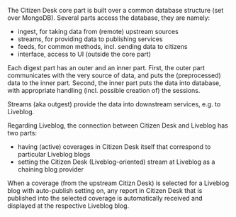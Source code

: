 
The Citizen Desk core part is built over a common database structure (set over MongoDB).
Several parts access the database, they are namely:

+ ingest, for taking data from (remote) upstream sources
+ streams, for providing data to publishing services
+ feeds, for common methods, incl. sending data to citizens
+ interface, access to UI (outside the core part)

Each digest part has an outer and an inner part.
First, the outer part communicates with the very source of data, and puts the (preprocessed) data to the inner part.
Second, the inner part puts the data into database, with appropriate handling (incl. possible creation of) the sessions.

Streams (aka outgest) provide the data into downstream services, e.g. to Liveblog.

Regarding Liveblog, the connection between Citizen Desk and Liveblog has two parts:
+ having (active) coverages in Citizen Desk itself that correspond to particular Liveblog blogs
+ setting the Citizen Desk (Liveblog-oriented) stream at Liveblog as a chaining blog provider

When a coverage (from the upstream Citizn Desk) is selected for a Liveblog blog with auto-publish setting on,
any report in Citizen Desk that is published into the selected coverage is automatically received and displayed at the respective Liveblog blog.

